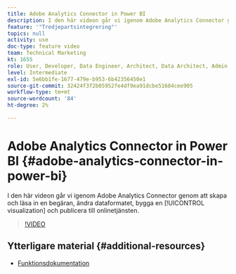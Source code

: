 ```yaml
---
title: Adobe Analytics Connector in Power BI
description: I den här videon går vi igenom Adobe Analytics Connector genom att skapa och läsa in en begäran, ändra dataformatet, skapa en visualisering och publicera till onlinetjänsten.
feature: '"Tredjepartsintegrering"'
topics: null
activity: use
doc-type: feature video
team: Technical Marketing
kt: 1655
role: User, Developer, Data Engineer, Architect, Data Architect, Admin, Leader
level: Intermediate
exl-id: 5e6bb1fe-1677-479e-b953-6b42356450e1
source-git-commit: 32424f3f2b05952fe4df9ea91dcbe51684cee905
workflow-type: tm+mt
source-wordcount: '84'
ht-degree: 2%

---
```


# Adobe Analytics Connector in Power BI {#adobe-analytics-connector-in-power-bi}

I den här videon går vi igenom Adobe Analytics Connector genom att skapa och läsa in en begäran, ändra dataformatet, bygga en [!UICONTROL visualization] och publicera till onlinetjänsten.

>[!VIDEO](https://video.tv.adobe.com/v/23130/?quality=12)

## Ytterligare material {#additional-resources}

* [Funktionsdokumentation](https://docs.microsoft.com/en-us/power-bi/desktop-connect-adobe-analytics)
